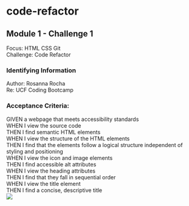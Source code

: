 # code-refactor
<h2>Module 1 - Challenge 1</h2>
Focus: HTML CSS Git <br/>
Challenge: Code Refactor<br/>

<h3>Identifying Information</h3> 
Author: Rosanna Rocha<br/>
Re: UCF Coding Bootcamp <br/>

<h3>Acceptance Criteria: </h3>
GIVEN a webpage that meets accessibility standards <br/>
WHEN I view the source code <br/>
THEN I find semantic HTML elements <br/>
WHEN I view the structure of the HTML elements <br/>
THEN I find that the elements follow a logical structure independent of styling and positioning <br/>
WHEN I view the icon and image elements <br/>
THEN I find accessible alt attributes <br/>
WHEN I view the heading attributes <br/>
THEN I find that they fall in sequential order <br/>
WHEN I view the title element <br/>
THEN I find a concise, descriptive title <br/>

<img src="./assets/images/horiseon-screenshot.jpg">